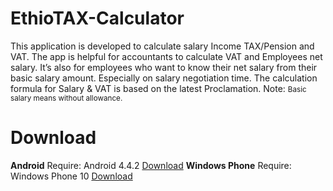 # EthioTAX-Calculator
This application is developed to calculate salary Income TAX/Pension and VAT.
The app is helpful for accountants to calculate VAT and Employees net salary.
It’s also for employees who want to know their net salary from their basic salary amount.
Especially on salary negotiation time.
The calculation formula for Salary & VAT is based on the latest Proclamation.
Note: <small>Basic salary means without allowance.</small>
# Download
<strong>Android</strong>
Require: Android 4.4.2
<a href="https://raw.githubusercontent.com/mamekdr/ethiotax-calculator/master/apps/android/EthioTAX_Calculator_v1.0.0.apk">Download</a>
<strong>Windows Phone</strong>
Require: Windows Phone 10
<a href="https://raw.githubusercontent.com/mamekdr/ethiotax-calculator/master/apps/windows_phone/EthioTAX_Calculator.Windows10_v1.0.0._x86.appx">Download</a>


